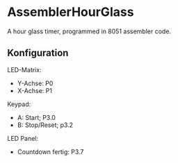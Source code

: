 # AssemblerHourGlass
A hour glass timer, programmed in 8051 assembler code.

## Konfiguration

LED-Matrix: 
- Y-Achse: P0
- X-Achse: P1

Keypad:
- A: Start; P3.0
- B: Stop/Reset; p3.2

LED Panel:
- Countdown fertig: P3.7

